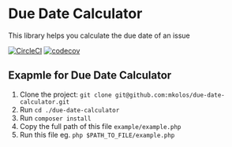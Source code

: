 # Due Date Calculator
This library helps you calculate the due date of an issue

[![CircleCI](https://circleci.com/gh/mkolos/due-date-calculator.svg?style=svg)](https://circleci.com/gh/mkolos/due-date-calculator)
[![codecov](https://codecov.io/gh/mkolos/due-date-calculator/branch/master/graph/badge.svg)](https://codecov.io/gh/mkolos/due-date-calculator)


## Exapmle for Due Date Calculator

1. Clone the project: `git clone git@github.com:mkolos/due-date-calculator.git`
1. Run `cd ./due-date-calculator`
1. Run `composer install`
1. Copy the full path of this file `example/example.php`
1. Run this file eg. `php $PATH_TO_FILE/example.php`

